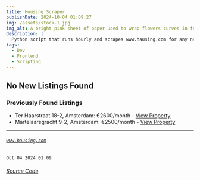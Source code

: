 ```yaml
---
title: Housing Scraper
publishDate: 2024-10-04 01:09:27
img: /assets/stock-1.jpg
img_alt: A bright pink sheet of paper used to wrap flowers curves in front of rich blue background
description: |
  Python script that runs hourly and scrapes www.hausing.com for any new properties.
tags:
  - Dev
  - Frontend
  - Scripting
---
```


## No New Listings Found

### Previously Found Listings
- Ter Haarstraat 18-2, Amsterdam: €2600/month - [View Property](https://www.hausing.com/properties-for-rent-amsterdam/ter-haarstraat-18-2-amsterdam)
- Martelaarsgracht 9-2, Amsterdam: €2500/month - [View Property](https://www.hausing.com/properties-for-rent-amsterdam/martelaarsgracht-9-2-amsterdam)
---
###### [`www.hausing.com`](https://www.hausing.com/properties-for-rent-amsterdam?sort-asc=price)

`Oct 04 2024 01:09`
###### [Source Code](https://github.com/celestegambardella/hausing-scraper)
